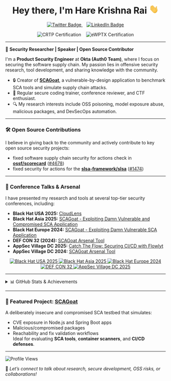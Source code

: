 <h1 align="center">Hey there, I'm Hare Krishna Rai <img src="https://raw.githubusercontent.com/harekrishnarai/harekrishnarai/master/wave.gif" width="30px"></h1>

<p align="center">
  <a href="https://x.com/harekrishna_rai">
    <img src="https://img.shields.io/badge/@harekrishna_rai-000000?style=flat-square&logo=x&logoColor=white" alt="Twitter Badge"/>
  </a>
  &nbsp;&nbsp;
  <a href="https://www.linkedin.com/in/harekrishnarai/">
    <img src="https://img.shields.io/badge/Hare Krishna Rai-0A66C2?style=flat-square&logo=linkedin&logoColor=white" alt="LinkedIn Badge"/>
  </a>
</p>

<p align="center">
  <img src="https://img.shields.io/badge/CRTP-Certified%20Red%20Team%20Professional-red?style=flat-square" alt="CRTP Certification"/>
  &nbsp;&nbsp;
  <img src="https://img.shields.io/badge/eWPTX-Web%20Application%20Pentester%20eXtreme-purple?style=flat-square" alt="eWPTX Certification"/>
</p>

---

🎯 **Security Researcher | Speaker | Open Source Contributor**

I'm a **Product Security Engineer** at **Okta (Auth0 Team)**, where I focus on securing the software supply chain. My passion lies in offensive security research, tool development, and sharing knowledge with the community.

- 🔒 Creator of [**SCAGoat**](https://github.com/harekrishnarai/Damn-vulnerable-sca), a vulnerable-by-design application to benchmark SCA tools and simulate supply chain attacks.
- 🧰 Regular secure coding trainer, conference reviewer, and CTF enthusiast.
- 🔍 My research interests include OSS poisoning, model exposure abuse, malicious packages, and DevSecOps automation.

---

### 🛠️ Open Source Contributions

I believe in giving back to the community and actively contribute to key open source security projects:

-   fixed software supply chain security for actions check in **[ossf/scorecard](https://github.com/ossf/scorecard)** ([#4678](https://github.com/ossf/scorecard/pull/4678))
-   fixed security for actions for the **[slsa-framework/slsa](https://github.com/slsa-framework/slsa)** ([#1474](https://github.com/slsa-framework/slsa/pull/1474))

---

### 🎤 Conference Talks & Arsenal

I have presented my research and tools at several top-tier security conferences, including:

- **Black Hat USA 2025:** [CloudLens](https://www.blackhat.com/us-25/arsenal/schedule/#cloudlens-45646)
- **Black Hat Asia 2025:** [SCAGoat - Exploiting Damn Vulnerable and Compromised SCA Application](https://www.blackhat.com/asia-25/arsenal/schedule/index.html#scagoat---exploiting-damn-vulnerable-and-compromised-sca-application-43960)
- **Black Hat Europe 2024:** [SCAGoat - Exploiting Damn Vulnerable SCA Application](https://www.blackhat.com/eu-24/arsenal/schedule/index.html#scagoat---exploiting-damn-vulnerable-sca-application-42139)
- **DEF CON 32 (2024):** [SCAGoat Arsenal Tool](https://forum.defcon.org/node/249617)
- **AppSec Village DC 2025:** [Catch The Flow: Securing CI/CD with Flowlyt](https://www.appsecvillage.com/events/dc-2025/catch-the-flow-securing-ci-cd-with-flowlyt-945520)
- **AppSec Village DC 2024:** [SCAGoat Arsenal Tool](https://www.appsecvillage.com/events/dc-2024/arsenal-scagoat-661284)

<p align="center">
  <a href="https://www.blackhat.com/us-25/arsenal/schedule/#cloudlens-45646">
    <img src="https://img.shields.io/badge/BlackHat%20USA-2025-black?style=for-the-badge&logo=blackhat&logoColor=white" alt="Black Hat USA 2025"/>
  </a>
  <a href="https://www.blackhat.com/asia-25/arsenal/schedule/index.html#scagoat---exploiting-damn-vulnerable-and-compromised-sca-application-43960">
    <img src="https://img.shields.io/badge/BlackHat%20Asia-2025-black?style=for-the-badge&logo=blackhat&logoColor=white" alt="Black Hat Asia 2025"/>
  </a>
  <a href="https://www.blackhat.com/eu-24/arsenal/schedule/index.html#scagoat---exploiting-damn-vulnerable-sca-application-42139">
    <img src="https://img.shields.io/badge/BlackHat%20Europe-2024-black?style=for-the-badge&logo=blackhat&logoColor=white" alt="Black Hat Europe 2024"/>
  </a>
  <a href="https://forum.defcon.org/node/249617">
    <img src="https://img.shields.io/badge/DEF%20CON-32-000000?style=for-the-badge&logo=probot&logoColor=white" alt="DEF CON 32"/>
  </a>
  <a href="https://www.appsecvillage.com/events/dc-2025/catch-the-flow-securing-ci-cd-with-flowlyt-945520">
    <img src="https://img.shields.io/badge/AppSec%20Village-DC%202025-blueviolet?style=for-the-badge" alt="AppSec Village DC 2025"/>
  </a>
</p>

---

<details>
<summary>📊 GitHub Stats & Achievements</summary>
<br/>
<p align="center">
  <img src="https://github-readme-streak-stats.herokuapp.com/?user=harekrishnarai&theme=vue-dark&hide_border=false" alt="Streak Stats"/>
  <br/><br/>
  <img src="https://github-readme-stats.vercel.app/api/top-langs/?username=harekrishnarai&theme=vue-dark&hide_border=false&layout=compact" alt="Top Languages"/>
  <br/><br/>
  <img src="https://github-profile-trophy.vercel.app/?username=harekrishnarai&theme=gitdimmed&no-frame=true&no-bg=true&margin-w=4" alt="GitHub Trophies"/>
</p>
</details>

---

### 📌 Featured Project: [SCAGoat](https://github.com/harekrishnarai/Damn-vulnerable-sca)

A deliberately insecure and compromised SCA testbed that simulates:
- CVE exposure in Node.js and Spring Boot apps
- Malicious/compromised packages
- Reachability and fix validation workflows  
Ideal for evaluating **SCA tools**, **container scanners**, and **CI/CD defenses**.

---

<p align="left">
  <img src="https://komarev.com/ghpvc/?username=harekrishnarai&label=Profile%20views&color=0e75b6&style=flat" alt="Profile Views"/>
</p>

💬 *Let’s connect to talk about research, secure development, OSS risks, or collaborations!*
